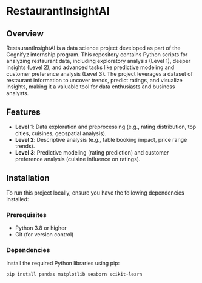 # RestaurantInsightAI

## Overview
RestaurantInsightAI is a data science project developed as part of the Cognifyz internship program. This repository contains Python scripts for analyzing restaurant data, including exploratory analysis (Level 1), deeper insights (Level 2), and advanced tasks like predictive modeling and customer preference analysis (Level 3). The project leverages a dataset of restaurant information to uncover trends, predict ratings, and visualize insights, making it a valuable tool for data enthusiasts and business analysts.

## Features
- **Level 1**: Data exploration and preprocessing (e.g., rating distribution, top cities, cuisines, geospatial analysis).
- **Level 2**: Descriptive analysis (e.g., table booking impact, price range trends).
- **Level 3**: Predictive modeling (rating prediction) and customer preference analysis (cuisine influence on ratings).

## Installation
To run this project locally, ensure you have the following dependencies installed:

### Prerequisites
- Python 3.8 or higher
- Git (for version control)

### Dependencies
Install the required Python libraries using pip:
```bash
pip install pandas matplotlib seaborn scikit-learn
